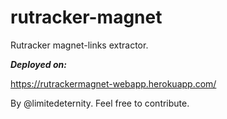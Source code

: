 # rutracker-magnet
Rutracker magnet-links extractor.

***Deployed on:***

https://rutrackermagnet-webapp.herokuapp.com/

By @limitedeternity. Feel free to contribute.
